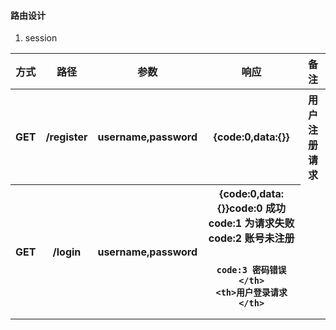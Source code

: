 #### 路由设计
1. session  
<table>
<tr>
    <th>方式</th>
    <th>路径</th>
 	<th>参数</th>
	<th>响应</th>
 	<th>备注</th>
</tr>
<tr>
    <th>GET</th>
    <th>/register</th>
	<th>username,password</th>
	<th>{code:0,data:{}}</th>
	<th>用户注册请求</th>
</tr>
<tr>
    <th>GET</th>
    <th>/login</th>
	<th>username,password</th>
	<th>{code:0,data:{}}code:0 成功
                        code:1 为请求失败
                        code:2 账号未注册

                        code:3 密码错误</th>
	<th>用户登录请求</th>
</tr>
</table>
